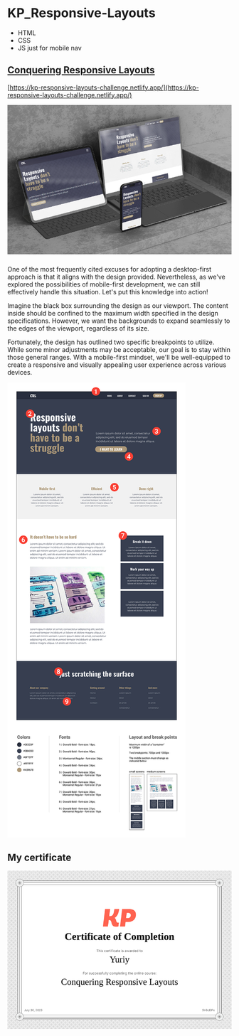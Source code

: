 # KP_Responsive-Layouts
* HTML
* CSS
* JS just for mobile nav
## [Conquering Responsive Layouts](https://kp-responsive-layouts-challenge.netlify.app/)

[https://kp-responsive-layouts-challenge.netlify.app/](https://kp-responsive-layouts-challenge.netlify.app/)


![Conquering Responsive Layouts](./img/mockup.jpg)
###
One of the most frequently cited excuses for adopting a desktop-first approach is that it aligns with the design provided. Nevertheless, as we've explored the possibilities of mobile-first development, we can still effectively handle this situation. Let's put this knowledge into action!

Imagine the black box surrounding the design as our viewport. The content inside should be confined to the maximum width specified in the design specifications. However, we want the backgrounds to expand seamlessly to the edges of the viewport, regardless of its size.

Fortunately, the design has outlined two specific breakpoints to utilize. While some minor adjustments may be acceptable, our goal is to stay within those general ranges. With a mobile-first mindset, we'll be well-equipped to create a responsive and visually appealing user experience across various devices.

![challenge-specs](img/challenge-specs.jpg)

## My certificate

![certificate](img/Conquering_Responsive_Layouts-certificate.jpg)
